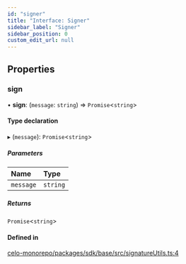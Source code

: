 ```yaml
---
id: "signer"
title: "Interface: Signer"
sidebar_label: "Signer"
sidebar_position: 0
custom_edit_url: null
---
```


## Properties

### sign

• **sign**: (`message`: `string`) => `Promise`<`string`\>

#### Type declaration

▸ (`message`): `Promise`<`string`\>

##### Parameters

| Name | Type |
| :------ | :------ |
| `message` | `string` |

##### Returns

`Promise`<`string`\>

#### Defined in

[celo-monorepo/packages/sdk/base/src/signatureUtils.ts:4](https://github.com/celo-org/celo-monorepo/tree/master/signatureUtils.ts#L4)
